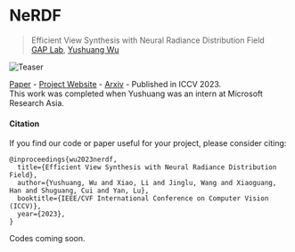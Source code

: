 # NeRDF
> Efficient View Synthesis with Neural Radiance Distribution Field <br />
> [GAP Lab](https://gaplab.cuhk.edu.cn/), [Yushuang Wu](https://scholar.google.com/citations?hl=zh-CN&user=x5gpN0sAAAAJ)

![Teaser](figures/pipleline.png)

[Paper](https://arxiv.org/abs/2304.10179.pdf) - 
[Project Website](https://yushuang-wu.github.io/SCoDA/) -
[Arxiv](https://arxiv.org/abs/2304.10179) -
Published in ICCV 2023.   <br />
This work was completed when Yushuang was an intern at Microsoft Research Asia. 

#### Citation

If you find our code or paper useful for your project, please consider citing:

    @inproceedings{wu2023nerdf,
      title={Efficient View Synthesis with Neural Radiance Distribution Field},
      author={Yushuang, Wu and Xiao, Li and Jinglu, Wang and Xiaoguang, Han and Shuguang, Cui and Yan, Lu},
      booktitle={IEEE/CVF International Conference on Computer Vision (ICCV)},
      year={2023},
    }
    
Codes coming soon.
